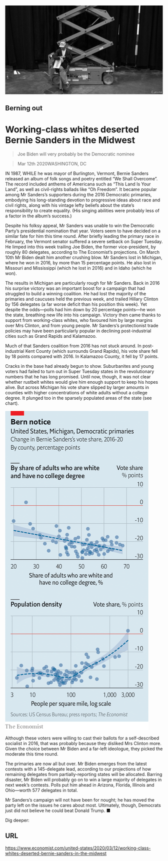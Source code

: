 ![](./images/20200314_USP004_1.jpg)

## Berning out

# Working-class whites deserted Bernie Sanders in the Midwest

> Joe Biden will very probably be the Democratic nominee

> Mar 12th 2020WASHINGTON, DC

IN 1987, WHILE he was mayor of Burlington, Vermont, Bernie Sanders released an album of folk songs and poetry entitled “We Shall Overcome”. The record included anthems of Americana such as “This Land Is Your Land”, as well as civil-rights ballads like “Oh Freedom”. It became popular among Mr Sanders’s supporters during the 2016 Democratic primaries, embodying his long-standing devotion to progressive ideas about race and civil rights, along with his vintage lefty beliefs about the state’s responsibility to create equality. (His singing abilities were probably less of a factor in the album’s success.)

Despite his folksy appeal, Mr Sanders was unable to win the Democratic Party’s presidential nomination that year. Voters seem to have decided on a similar fate for him this time round. After briefly leading the primary race in February, the Vermont senator suffered a severe setback on Super Tuesday. He limped into this week trailing Joe Biden, the former vice-president, by roughly 80 delegates, according to The Economist’s projections. On March 10th Mr Biden dealt him another crushing blow. Mr Sanders lost in Michigan, where he won in 2016, by more than 15 percentage points. He also lost in Missouri and Mississippi (which he lost in 2016) and in Idaho (which he won).

The results in Michigan are particularly rough for Mr Sanders. Back in 2016 his surprise victory was an important boost for a campaign that had struggled to build a winning coalition. He had lost the majority of the primaries and caucuses held the previous week, and trailed Hillary Clinton by 156 delegates (a far worse deficit than his position this week). Yet despite the odds—polls had him down by 20 percentage points—he won the state, breathing new life into his campaign. Victory then came thanks to support from working-class whites, who favoured him by large margins over Mrs Clinton, and from young people. Mr Sanders’s protectionist trade policies may have been particularly popular in declining post-industrial cities such as Grand Rapids and Kalamazoo.

Much of that Sanders coalition from 2016 has not stuck around. In post-industrial Kent County (which surrounds Grand Rapids), his vote share fell by 18 points compared with 2016. In Kalamazoo County, it fell by 17 points.

Cracks in the base had already begun to show. Suburbanites and young voters had failed to turn out in Super Tuesday states in the revolutionary numbers that he has long promised. Until now, though, it was not clear whether rustbelt whites would give him enough support to keep his hopes alive. But across Michigan his vote share slipped by larger amounts in counties with higher concentrations of white adults without a college degree. It plunged too in the sparsely populated areas of the state (see chart).

![](./images/20200314_USC672_1.png)

Although these voters were willing to cast their ballots for a self-described socialist in 2016, that was probably because they disliked Mrs Clinton more. Given the choice between Mr Biden and a far-left ideologue, they picked the moderate this time round.

The primaries are now all but over. Mr Biden emerges from the latest contests with a 145-delegate lead, according to our projections of how remaining delegates from partially-reporting states will be allocated. Barring disaster, Mr Biden will probably go on to win a large majority of delegates in next week’s contests. Polls put him ahead in Arizona, Florida, Illinois and Ohio—worth 577 delegates in total.

Mr Sanders’s campaign will not have been for nought; he has moved the party left on the issues he cares about most. Ultimately, though, Democrats just did not believe he could beat Donald Trump. ■

Dig deeper:

## URL

https://www.economist.com/united-states/2020/03/12/working-class-whites-deserted-bernie-sanders-in-the-midwest
